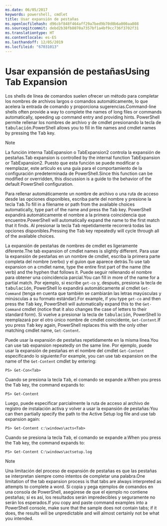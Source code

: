 ```yaml
---
ms.date: 06/05/2017
keywords: powershell, cmdlet
title: Usar expansión de pestañas
ms.openlocfilehash: d96cbf848f464aff29a7bed9b70d0b6a000aa808
ms.sourcegitcommit: debd2b38fb8070a7357bf1a4bf9cc736f3702f31
ms.translationtype: HT
ms.contentlocale: es-ES
ms.lasthandoff: 12/05/2019
ms.locfileid: "67031013"
---
```

# <a name="using-tab-expansion"></a><span data-ttu-id="62c19-103">Usar expansión de pestañas</span><span class="sxs-lookup"><span data-stu-id="62c19-103">Using Tab Expansion</span></span>

<span data-ttu-id="62c19-104">Los shells de línea de comandos suelen ofrecer un método para completar los nombres de archivos largos o comandos automáticamente, lo que acelera la entrada de comando y proporciona sugerencias.</span><span class="sxs-lookup"><span data-stu-id="62c19-104">Command-line shells often provide a way to complete the names of long files or commands automatically, speeding up command entry and providing hints.</span></span> <span data-ttu-id="62c19-105">PowerShell permite rellenar los nombres de archivo y de cmdlet presionando la tecla de <kbd>tabulación</kbd>.</span><span class="sxs-lookup"><span data-stu-id="62c19-105">PowerShell allows you to fill in file names and cmdlet names by pressing the <kbd>Tab</kbd> key.</span></span>

> [!NOTE]
> <span data-ttu-id="62c19-106">La función interna TabExpansion o TabExpansion2 controla la expansión de pestañas.</span><span class="sxs-lookup"><span data-stu-id="62c19-106">Tab expansion is controlled by the internal function TabExpansion or TabExpansion2.</span></span> <span data-ttu-id="62c19-107">Puesto que esta función se puede modificar o reemplazar, este artículo es una guía para el comportamiento de la configuración predeterminada de PowerShell.</span><span class="sxs-lookup"><span data-stu-id="62c19-107">Since this function can be modified or overridden, this discussion is a guide to the behavior of the default PowerShell configuration.</span></span>

<span data-ttu-id="62c19-108">Para rellenar automáticamente un nombre de archivo o una ruta de acceso desde las opciones disponibles, escriba parte del nombre y presione la tecla <kbd>Tab</kbd>.</span><span class="sxs-lookup"><span data-stu-id="62c19-108">To fill in a filename or path from the available choices automatically, type part of the name and press the <kbd>Tab</kbd> key.</span></span> <span data-ttu-id="62c19-109">PowerShell expandirá automáticamente el nombre a la primera coincidencia que encuentre.</span><span class="sxs-lookup"><span data-stu-id="62c19-109">PowerShell will automatically expand the name to the first match that it finds.</span></span> <span data-ttu-id="62c19-110">Al presionar la tecla <kbd>Tab</kbd> repetidamente recorrerá todas las opciones disponibles.</span><span class="sxs-lookup"><span data-stu-id="62c19-110">Pressing the <kbd>Tab</kbd> key repeatedly will cycle through all of the available choices.</span></span>

<span data-ttu-id="62c19-111">La expansión de pestañas de nombres de cmdlet es ligeramente diferente.</span><span class="sxs-lookup"><span data-stu-id="62c19-111">The tab expansion of cmdlet names is slightly different.</span></span> <span data-ttu-id="62c19-112">Para usar la expansión de pestañas en un nombre de cmdlet, escriba la primera parte completa del nombre (verbo) y el guion que aparece detrás.</span><span class="sxs-lookup"><span data-stu-id="62c19-112">To use tab expansion on a cmdlet name, type the entire first part of the name (the verb) and the hyphen that follows it.</span></span> <span data-ttu-id="62c19-113">Puede seguir rellenando el nombre para obtener una coincidencia parcial.</span><span class="sxs-lookup"><span data-stu-id="62c19-113">You can fill in more of the name for a partial match.</span></span> <span data-ttu-id="62c19-114">Por ejemplo, si escribe `get-co` y, después, presiona la tecla de <kbd>tabulación</kbd>, PowerShell lo expandirá automáticamente al cmdlet `Get-Command` (tenga en cuenta que también se cambiarán las letras mayúsculas y minúsculas a su formato estándar).</span><span class="sxs-lookup"><span data-stu-id="62c19-114">For example, if you type `get-co` and then press the <kbd>Tab</kbd> key, PowerShell will automatically expand this to the `Get-Command` cmdlet (notice that it also changes the case of letters to their standard form).</span></span> <span data-ttu-id="62c19-115">Si vuelve a presionar la tecla de <kbd>tabulación</kbd>, PowerShell lo reemplazará por el otro único nombre de cmdlet coincidente, `Get-Content`.</span><span class="sxs-lookup"><span data-stu-id="62c19-115">If you press <kbd>Tab</kbd> key again, PowerShell replaces this with the only other matching cmdlet name, `Get-Content`.</span></span>

<span data-ttu-id="62c19-116">Puede usar la expansión de pestañas repetidamente en la misma línea.</span><span class="sxs-lookup"><span data-stu-id="62c19-116">You can use tab expansion repeatedly on the same line.</span></span> <span data-ttu-id="62c19-117">Por ejemplo, puede usar la expansión de pestañas en el nombre del cmdlet `Get-Content` especificando lo siguiente:</span><span class="sxs-lookup"><span data-stu-id="62c19-117">For example, you can use tab expansion on the name of the `Get-Content` cmdlet by entering:</span></span>

```
PS> Get-Con<Tab>
```

<span data-ttu-id="62c19-118">Cuando se presiona la tecla <kbd>Tab</kbd>, el comando se expande a:</span><span class="sxs-lookup"><span data-stu-id="62c19-118">When you press the <kbd>Tab</kbd> key, the command expands to:</span></span>

```
PS> Get-Content
```

<span data-ttu-id="62c19-119">Luego, puede especificar parcialmente la ruta de acceso al archivo de registro de instalación activa y volver a usar la expansión de pestañas:</span><span class="sxs-lookup"><span data-stu-id="62c19-119">You can then partially specify the path to the Active Setup log file and use tab expansion again:</span></span>

```
PS> Get-Content c:\windows\acts<Tab>
```

<span data-ttu-id="62c19-120">Cuando se presiona la tecla <kbd>Tab</kbd>, el comando se expande a:</span><span class="sxs-lookup"><span data-stu-id="62c19-120">When you press the <kbd>Tab</kbd> key, the command expands to:</span></span>

```
PS> Get-Content C:\windows\actsetup.log
```

> [!NOTE]
> <span data-ttu-id="62c19-121">Una limitación del proceso de expansión de pestañas es que las pestañas se interpretan siempre como intentos de completar una palabra.</span><span class="sxs-lookup"><span data-stu-id="62c19-121">One limitation of the tab expansion process is that tabs are always interpreted as attempts to complete a word.</span></span> <span data-ttu-id="62c19-122">Si copia y pega ejemplos de comandos en una consola de PowerShell, asegúrese de que el ejemplo no contiene pestañas; si es así, los resultados serán impredecibles y seguramente no serán los esperados.</span><span class="sxs-lookup"><span data-stu-id="62c19-122">If you copy and paste command examples into a PowerShell console, make sure that the sample does not contain tabs; if it does, the results will be unpredictable and will almost certainly not be what you intended.</span></span>

